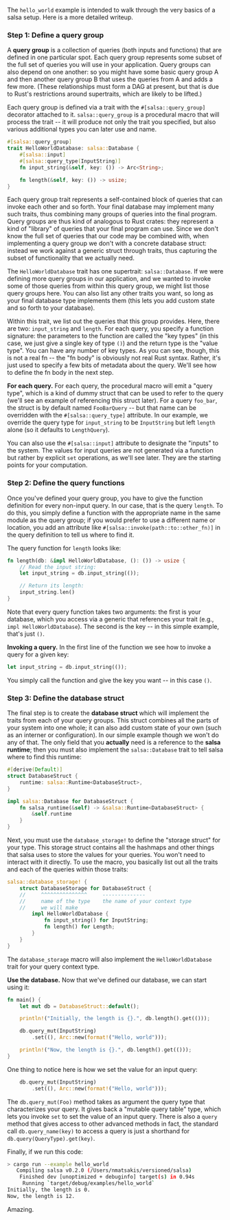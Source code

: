 The `hello_world` example is intended to walk through the very basics
of a salsa setup. Here is a more detailed writeup.

### Step 1: Define a query group

A **query group** is a collection of queries (both inputs and
functions) that are defined in one particular spot. Each query group
represents some subset of the full set of queries you will use in your
application. Query groups can also depend on one another: so you might
have some basic query group A and then another query group B that uses
the queries from A and adds a few more. (These relationships must form
a DAG at present, but that is due to Rust's restrictions around
supertraits, which are likely to be lifted.)

Each query group is defined via a trait with the
`#[salsa::query_group]` decorator attached to it. `salsa::query_group`
is a procedural macro that will process the trait -- it will produce
not only the trait you specified, but also various additional types
you can later use and name.

```rust
#[salsa::query_group]
trait HelloWorldDatabase: salsa::Database {
    #[salsa::input]
    #[salsa::query_type(InputString)]
    fn input_string(&self, key: ()) -> Arc<String>;

    fn length(&self, key: ()) -> usize;
}
```

Each query group trait represents a self-contained block of queries
that can invoke each other and so forth. Your final database may
implement many such traits, thus combining many groups of queries into
the final program. Query groups are thus kind of analogous to Rust
crates: they represent a kind of "library" of queries that your final
program can use. Since we don't know the full set of queries that our
code may be combined with, when implementing a query group we don't
with a concrete database struct: instead we work against a generic
struct through traits, thus capturing the subset of functionality that
we actually need.

The `HelloWorldDatabase` trait has one supertrait:
`salsa::Database`. If we were defining more query groups in our
application, and we wanted to invoke some of those queries from within
this query group, we might list those query groups here. You can also
list any other traits you want, so long as your final database type
implements them (this lets you add custom state and so forth to your
database).

Within this trait, we list out the queries that this group provides.
Here, there are two: `input_string` and `length`. For each query, you
specify a function signature: the parameters to the function are
called the "key types" (in this case, we just give a single key of
type `()`) and the return type is the "value type". You can have any
number of key types. As you can see, though, this is not a real fn --
the "fn body" is obviously not real Rust syntax. Rather, it's just
used to specify a few bits of metadata about the query. We'll see how
to define the fn body in the next step.

**For each query.** For each query, the procedural macro will emit a
"query type", which is a kind of dummy struct that can be used to
refer to the query (we'll see an example of referencing this struct
later). For a query `foo_bar`, the struct is by default named
`FooBarQuery` -- but that name can be overridden with the
`#[salsa::query_type]` attribute. In our example, we override the
query type for `input_string` to be `InputString` but left `length`
alone (so it defaults to `LengthQuery`).

You can also use the `#[salsa::input]` attribute to designate
the "inputs" to the system. The values for input queries are not 
generated via a function but rather by explicit `set` operations,
as we'll see later. They are the starting points for your computation.

### Step 2: Define the query functions

Once you've defined your query group, you have to give the function
definition for every non-input query. In our case, that is the query
`length`. To do this, you simply define a function with the
appropriate name in the same module as the query group; if you would
prefer to use a different name or location, you add an attribute like
`#[salsa::invoke(path::to::other_fn)]` in the query definition to tell
us where to find it.

The query function for `length` looks like:

```rust
fn length(db: &impl HelloWorldDatabase, (): ()) -> usize {
    // Read the input string:
    let input_string = db.input_string(());

    // Return its length:
    input_string.len()
}
```

Note that every query function takes two arguments: the first is your
database, which you access via a generic that references your trait
(e.g., `impl HelloWorldDatabase`). The second is the key -- in this
simple example, that's just `()`.

**Invoking a query.** In the first line of the function we see how to
invoke a query for a given key:

```rust
let input_string = db.input_string(());
```

You simply call the function and give the key you want -- in this case
`()`.

### Step 3: Define the database struct

The final step is to create the **database struct** which will
implement the traits from each of your query groups. This struct
combines all the parts of your system into one whole; it can also add
custom state of your own (such as an interner or configuration). In
our simple example though we won't do any of that. The only field that
you **actually** need is a reference to the **salsa runtime**; then
you must also implement the `salsa::Database` trait to tell salsa
where to find this runtime:

```rust
#[derive(Default)]
struct DatabaseStruct {
    runtime: salsa::Runtime<DatabaseStruct>,
}

impl salsa::Database for DatabaseStruct {
    fn salsa_runtime(&self) -> &salsa::Runtime<DatabaseStruct> {
        &self.runtime
    }
}
```

Next, you must use the `database_storage!` to define the "storage
struct" for your type. This storage struct contains all the hashmaps
and other things that salsa uses to store the values for your
queries. You won't need to interact with it directly. To use the
macro, you basically list out all the traits and each of the queries
within those traits:

```rust
salsa::database_storage! {
    struct DatabaseStorage for DatabaseStruct {
    //     ^^^^^^^^^^^^^^^     --------------
    //     name of the type    the name of your context type
    //     we will make
        impl HelloWorldDatabase {
            fn input_string() for InputString;
            fn length() for Length;
        }
    }
}
```

The `database_storage` macro will also implement the
`HelloWorldDatabase` trait for your query context type.

**Use the database.** Now that we've defined our database, we can
start using it:

```rust
fn main() {
    let mut db = DatabaseStruct::default();

    println!("Initially, the length is {}.", db.length().get(()));

    db.query_mut(InputString)
        .set((), Arc::new(format!("Hello, world")));

    println!("Now, the length is {}.", db.length().get(()));
}
```

One thing to notice here is how we set the value for an input query:

```rust
    db.query_mut(InputString)
        .set((), Arc::new(format!("Hello, world")));
```

The `db.query_mut(Foo)` method takes as argument the query type that
characterizes your query. It gives back a "mutable query table" type,
which lets you invoke `set` to set the value of an input query. There
is also a `query` method that gives access to other advanced methods
in fact, the standard call `db.query_name(key)` to access a query is
just a shorthand for `db.query(QueryType).get(key)`.

Finally, if we run this code:

```bash
> cargo run --example hello_world
   Compiling salsa v0.2.0 (/Users/nmatsakis/versioned/salsa)
    Finished dev [unoptimized + debuginfo] target(s) in 0.94s
     Running `target/debug/examples/hello_world`
Initially, the length is 0.
Now, the length is 12.
```

Amazing.

